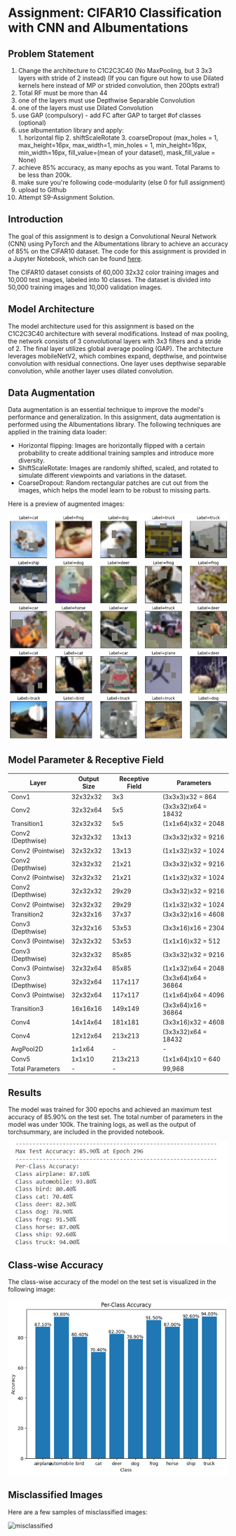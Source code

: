 # Assignment: CIFAR10 Classification with CNN and Albumentations

## Problem Statement

1. Change the architecture to C1C2C3C40 (No MaxPooling, but 3 3x3 layers with stride of 2 instead) (If you can figure out how to use Dilated kernels here instead of MP or strided convolution, then 200pts extra!)
2. Total RF must be more than 44
3. one of the layers must use Depthwise Separable Convolution
4. one of the layers must use Dilated Convolution
5. use GAP (compulsory)  - add FC after GAP to target #of classes (optional)
6. use albumentation library and apply:  
        1. horizontal flip
        2. shiftScaleRotate
        3. coarseDropout (max_holes = 1, max_height=16px, max_width=1, min_holes = 1, min_height=16px, min_width=16px, fill_value=(mean of your dataset), mask_fill_value = None)
7. achieve 85% accuracy, as many epochs as you want. Total Params to be less than 200k.
8. make sure you're following code-modularity (else 0 for full assignment)
9. upload to Github
10. Attempt S9-Assignment Solution.  

## Introduction

The goal of this assignment is to design a Convolutional Neural Network (CNN) using PyTorch and the Albumentations library to achieve an accuracy of 85% on the CIFAR10 dataset. The code for this assignment is provided in a Jupyter Notebook, which can be found [here](./ERA1_S9_CIFAR10.ipynb).

The CIFAR10 dataset consists of 60,000 32x32 color training images and 10,000 test images, labeled into 10 classes. The dataset is divided into 50,000 training images and 10,000 validation images.

## Model Architecture

The model architecture used for this assignment is based on the C1C2C3C40 architecture with several modifications. Instead of max pooling, the network consists of 3 convolutional layers with 3x3 filters and a stride of 2. The final layer utilizes global average pooling (GAP). The architecture leverages mobileNetV2, which combines expand, depthwise, and pointwise convolution with residual connections. One layer uses depthwise separable convolution, while another layer uses dilated convolution.

## Data Augmentation

Data augmentation is an essential technique to improve the model's performance and generalization. In this assignment, data augmentation is performed using the Albumentations library. The following techniques are applied in the training data loader:

- Horizontal flipping: Images are horizontally flipped with a certain probability to create additional training samples and introduce more diversity.
- ShiftScaleRotate: Images are randomly shifted, scaled, and rotated to simulate different viewpoints and variations in the dataset.
- CoarseDropout: Random rectangular patches are cut out from the images, which helps the model learn to be robust to missing parts.

Here is a preview of augmented images:

![augmentation](./Images/dataloader_preview.png)

## Model Parameter & Receptive Field

| Layer                  | Output Size   | Receptive Field | Parameters                |
|------------------------|---------------|----------------|---------------------------|
| Conv1                  | 32x32x32      | 3x3            | (3x3x3)x32 = 864          |
| Conv2                  | 32x32x64      | 5x5            | (3x3x32)x64 = 18432       |
| Transition1            | 32x32x32      | 5x5            | (1x1x64)x32 = 2048        |
| Conv2 (Depthwise)      | 32x32x32      | 13x13          | (3x3x32)x32 = 9216        |
| Conv2 (Pointwise)      | 32x32x32      | 13x13          | (1x1x32)x32 = 1024        |
| Conv2 (Depthwise)      | 32x32x32      | 21x21          | (3x3x32)x32 = 9216        |
| Conv2 (Pointwise)      | 32x32x32      | 21x21          | (1x1x32)x32 = 1024        |
| Conv2 (Depthwise)      | 32x32x32      | 29x29          | (3x3x32)x32 = 9216        |
| Conv2 (Pointwise)      | 32x32x32      | 29x29          | (1x1x32)x32 = 1024        |
| Transition2            | 32x32x16      | 37x37          | (3x3x32)x16 = 4608        |
| Conv3 (Depthwise)      | 32x32x16      | 53x53          | (3x3x16)x16 = 2304        |
| Conv3 (Pointwise)      | 32x32x32      | 53x53          | (1x1x16)x32 = 512         |
| Conv3 (Depthwise)      | 32x32x32      | 85x85          | (3x3x32)x32 = 9216        |
| Conv3 (Pointwise)      | 32x32x64      | 85x85          | (1x1x32)x64 = 2048        |
| Conv3 (Depthwise)      | 32x32x64      | 117x117        | (3x3x64)x64 = 36864       |
| Conv3 (Pointwise)      | 32x32x64      | 117x117        | (1x1x64)x64 = 4096        |
| Transition3            | 16x16x16      | 149x149        | (3x3x64)x16 = 36864       |
| Conv4                  | 14x14x64      | 181x181        | (3x3x16)x32 = 4608        |
| Conv4                  | 12x12x64      | 213x213        | (3x3x32)x64 = 18432       |
| AvgPool2D              | 1x1x64        | -              | -                         |
| Conv5                  | 1x1x10        | 213x213        | (1x1x64)x10 = 640         |
| Total Parameters       | -             | -              | 99,968                    |

## Results

The model was trained for 300 epochs and achieved an maximum test accuracy of 85.90% on the test set. The total number of parameters in the model was under 100k. The training logs, as well as the output of torchsummary, are included in the provided notebook.

![test_accuracy](./Images/max_test_accuracy.png)

## Class-wise Accuracy

The class-wise accuracy of the model on the test set is visualized in the following image:

![classwise_accuracy](./Images/class_accuracy.png)

## Misclassified Images

Here are a few samples of misclassified images:

![misclassified](./Images/misclassified_images.png)
